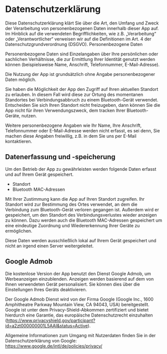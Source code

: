 # Datenschutzerklärung

Diese Datenschutzerklärung klärt Sie über die Art, den Umfang und Zweck der Verarbeitung von personenbezogenen Daten innerhalb dieser App auf. Im Hinblick auf die verwendeten Begrifflichkeiten, wie z.B. „Verarbeitung“ oder „Verantwortlicher“ verweisen wir auf die Definitionen im Art. 4 der Datenschutzgrundverordnung (DSGVO).
Personenbezogene Daten

Personenbezogene Daten sind Einzelangaben über Ihre persönlichen oder sachlichen Verhältnisse, die zur Ermittlung Ihrer Identität genutzt werden können (beispielsweise Name, Anschrift, Telefonnummer, E-Mail-Adresse).

Die Nutzung der App ist grundsätzlich ohne Angabe personenbezogener Daten möglich.

Sie haben die Möglichkeit der App den Zugriff auf Ihren aktuellen Standort zu erlauben. In diesem Fall wird diese zur Ortung des momentanen Standortes bei Verbindungsabbruch zu einem Bluetooth-Gerät verwendet. Entscheiden Sie sich Ihren Standort nicht freizugeben, dann können Sie die App nicht für ihren Verwendungszweck, dem tracken Ihrer Bluetooth-Geräte, nutzen.

Weitere personenbezogene Angaben wie Ihr Name, Ihre Anschrift, Telefonnummer oder E-Mail-Adresse werden nicht erfasst, es sei denn, Sie machen diese Angaben freiwillig, z.B. in dem Sie uns per E-Mail kontaktieren.

## Datenerfassung und -speicherung

Um den Betrieb der App zu gewährleisten werden folgende Daten erfasst und auf Ihrem Gerät gespeichert.
- Standort
- Bluetooth MAC-Adressen

Mit Ihrer Zustimmung kann die App auf Ihren Standort zugreifen. Ihr Standort wird zur Bestimmung des Ortes verwendet, an dem die Verbindung zum Bluetooth-Gerät verloren gegangen ist. Außerdem wird er gespeichert, um den Standort des Verbindungsverlustes wieder anzeigen zu können. Dazu werden auch die Bluetooth MAC-Adressen gespeichert um eine eindeutige Zuordnung und Wiedererkennung Ihrer Geräte zu ermöglichen.

Diese Daten werden ausschließlich lokal auf Ihrem Gerät gespeichert und nicht an irgend einen Server weitergeleitet.

## Google Admob

Die kostenlose Version der App benutzt den Dienst Google Admob, um Werbeanzeigen einzublenden. Anzeigen werden basierend auf dem von Ihnen verwendeten Gerät personalisiert. Sie können dies über die Einstellungen Ihres Geräts deaktivieren.

Der Google Admob Dienst wird von der Firma Google (Google Inc., 1600 Amphitheatre Parkway Mountain View, CA 94043, USA) bereitgestellt. Google ist unter dem Privacy-Shield-Abkommen zertifiziert und bietet hierdurch eine Garantie, das europäische Datenschutzrecht einzuhalten (https://www.privacyshield.gov/participant?id=a2zt000000001L5AAI&status=Active).

Allgemeine Informationen zum Umgang mit Nutzerdaten finden Sie in der Datenschutzerklärung von Google: https://www.google.de/intl/de/policies/privacy/